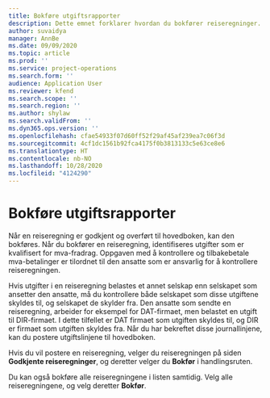 ```yaml
---
title: Bokføre utgiftsrapporter
description: Dette emnet forklarer hvordan du bokfører reiseregninger.
author: suvaidya
manager: AnnBe
ms.date: 09/09/2020
ms.topic: article
ms.prod: ''
ms.service: project-operations
ms.search.form: ''
audience: Application User
ms.reviewer: kfend
ms.search.scope: ''
ms.search.region: ''
ms.author: shylaw
ms.search.validFrom: ''
ms.dyn365.ops.version: ''
ms.openlocfilehash: cfae54933f07d60ff52f29af45af239ea7c06f3d
ms.sourcegitcommit: 4cf1dc1561b92fca4175f0b3813133c5e63ce8e6
ms.translationtype: HT
ms.contentlocale: nb-NO
ms.lasthandoff: 10/28/2020
ms.locfileid: "4124290"
---
```

# <a name="post-expense-reports"></a>Bokføre utgiftsrapporter

Når en reiseregning er godkjent og overført til hovedboken, kan den bokføres. Når du bokfører en reiseregning, identifiseres utgifter som er kvalifisert for mva-fradrag. Oppgaven med å kontrollere og tilbakebetale mva-betalinger er tilordnet til den ansatte som er ansvarlig for å kontrollere reiseregningen.

Hvis utgifter i en reiseregning belastes et annet selskap enn selskapet som ansetter den ansatte, må du kontrollere både selskapet som disse utgiftene skyldes til, og selskapet de skylder fra. Den ansatte som sendte en reiseregning, arbeider for eksempel for DAT-firmaet, men belastet en utgift til DIR-firmaet. I dette tilfellet er DAT firmaet som utgiften skyldes til, og DIR er firmaet som utgiften skyldes fra. Når du har bekreftet disse journallinjene, kan du postere utgiftslinjene til hovedboken.

Hvis du vil postere en reiseregning, velger du reiseregningen på siden **Godkjente reiseregninger**, og deretter velger du **Bokfør** i handlingsruten.

Du kan også bokføre alle reiseregningene i listen samtidig. Velg alle reiseregningene, og velg deretter **Bokfør**.
